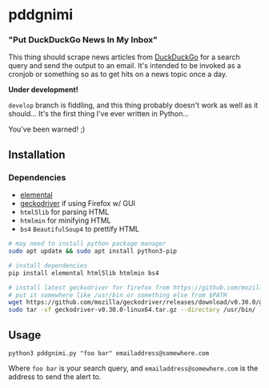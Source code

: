 # pddgnimi

### "Put DuckDuckGo News In My Inbox"

This thing should scrape news articles from [DuckDuckGo](https://duckduckgo.com/) for a search query and send the output to an email. It's intended to be invoked as a cronjob or something so as to get hits on a news topic once a day.

**Under development!**

`develop` branch is fiddling, and this thing probably doesn't work as well as it should... It's the first thing I've ever written in Python...

You've been warned! ;)


## Installation

### Dependencies

- [elemental](https://github.com/red-and-black/elemental)
- [geckodriver](https://github.com/mozilla/geckodriver/releases/latest) if using Firefox w/ GUI
- `html5lib` for parsing HTML
- `htmlmin` for minifying HTML
- `bs4` `BeautifulSoup4` to prettify HTML


```bash
# may need to install python package manager
sudo apt update && sudo apt install python3-pip

# install dependencies
pip install elemental html5lib htmlmin bs4

# install latest geckodriver for firefox from https://github.com/mozilla/geckodriver/releases/latest
# put it somewhere like /usr/bin or something else from $PATH
wget https://github.com/mozilla/geckodriver/releases/download/v0.30.0/geckodriver-v0.30.0-linux64.tar.gz
sudo tar -xf geckodriver-v0.30.0-linux64.tar.gz --directory /usr/bin/
```

## Usage

```
python3 pddgnimi.py "foo bar" emailaddress@somewhere.com
```

Where `foo bar` is your search query, and `emailaddress@somewhere.com` is the address to send the alert to.
